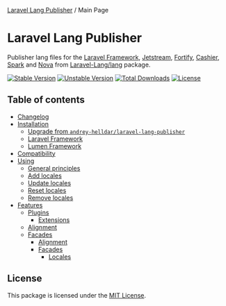 [Laravel Lang Publisher][link_source] / Main Page

# Laravel Lang Publisher

Publisher lang files for the [Laravel Framework][link_laravel], [Jetstream][link_jetstream], [Fortify][link_fortify],
[Cashier][link_cashier], [Spark][link_spark] and [Nova][link_nova] from [Laravel-Lang/lang][link_source] package.

[![Stable Version][badge_stable]][link_packagist]
[![Unstable Version][badge_unstable]][link_packagist]
[![Total Downloads][badge_downloads]][link_packagist]
[![License][badge_license]][link_license]


## Table of contents

* [Changelog](changelog.md)
* [Installation](installation.md)
    * [Upgrade from `andrey-helldar/laravel-lang-publisher`](installation.md#upgrade-from-andrey-helldarlaravel-lang-publisher)
    * [Laravel Framework](installation.md#laravel-framework)
    * [Lumen Framework](installation.md#lumen-framework)
* [Compatibility](compatibility.md)
* [Using](using/index.md)
    * [General principles](using/general-principles.md)
    * [Add locales](using/add.md)
    * [Update locales](using/update.md)
    * [Reset locales](using/reset.md)
    * [Remove locales](using/remove.md)
* [Features](features/index.md)
    * [Plugins](features/plugins/index.md)
        * [Extensions](features/plugins/extensions.md)
    * [Alignment](features/alignment.md)
    * [Facades](features/facades.md)
        * [Alignment](features/alignment.md)
        * [Facades](features/facades.md)
            * [Locales](features/facades.md#locales)

## License

This package is licensed under the [MIT License](license.md).


[badge_downloads]:      https://img.shields.io/packagist/dt/laravel-lang/publisher.svg?style=flat-square

[badge_license]:        https://img.shields.io/packagist/l/laravel-lang/publisher.svg?style=flat-square

[badge_stable]:         https://img.shields.io/github/v/release/laravel-lang/publisher?label=stable&style=flat-square

[badge_unstable]:       https://img.shields.io/badge/unstable-dev--main-orange?style=flat-square

[link_cashier]:         https://laravel.com/docs/8.x/billing

[link_fortify]:         https://github.com/laravel/fortify

[link_jetstream]:       https://jetstream.laravel.com

[link_laravel]:         https://laravel.com

[link_license]:         license.md

[link_nova]:            https://nova.laravel.com

[link_packagist]:       https://packagist.org/packages/laravel-lang/publisher

[link_source]:          https://github.com/Laravel-Lang/publisher

[link_spark]:           https://spark.laravel.com
